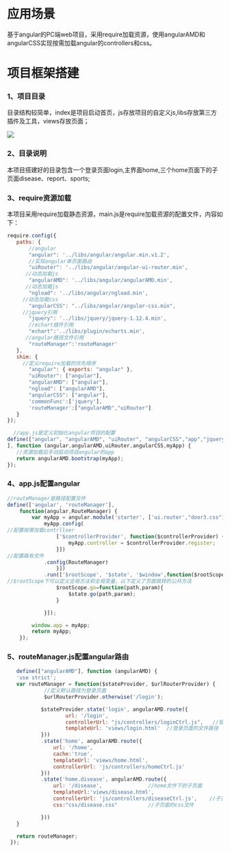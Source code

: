  
 # 应用场景
 基于angular的PC端web项目，采用require加载资源，使用angularAMD和angularCSS实现按需加载angular的controllers和css。
 
 # 项目框架搭建
 ### 1、项目目录
 目录结构较简单，index是项目启动首页，js存放项目的自定义js,libs存放第三方插件及工具，views存放页面；
 
 ![](https://github.com/xingxiaoyiyio/angular-require-case/raw/master/img/1.png) 
 
 ### 2、目录说明
 本项目搭建好的目录包含一个登录页面login,主界面home,三个home页面下的子页面disease、report、sports;
 
 ### 3、require资源加载
 本项目采用require加载静态资源，main.js是require加载资源的配置文件，内容如下：
 
 ```javascript
 require.config({
    paths: {
        //angular
        "angular": '../libs/angular/angular.min.v1.2',      
        //实现angular单页面路由
        "uiRouter": '../libs/angular/angular-ui-router.min',
       //动态加载js
        "angularAMD": '../libs/angular/angularAMD.min',
       //动态加载js
        "ngload": '../libs/angular/ngload.min',      
      //动态加载css
        "angularCSS": "../libs/angular/angular-css.min",
      //jquery引用
        "jquery": '../libs/jquery/jquery-1.12.4.min',
        //echart插件引用
        "echart":'../libs/plugin/echarts.min',
       //angular路径文件引用
        "routeManager":'routeManager'
    },
    shim: {
      //定义require加载的优先顺序
        "angular": { exports: "angular" },
        "uiRouter": ["angular"],
        "angularAMD": ["angular"],
        "ngload": ["angularAMD"],
        "angularCSS": ["angular"],
        'commonFunc':['jquery'],
        'routeManager':["angularAMD","uiRouter"]
    }
});

   //app.js是定义初始化angular项目的配置
define(["angular", "angularAMD", "uiRouter", "angularCSS","app","jquery"
 ], function (angular,angularAMD,uiRouter,angularCSS,myApp) {
    //资源加载后手动启动项目angular的app
    return angularAMD.bootstrap(myApp);
});

```
### 4、app.js配置angular

```javascript
//routeManager是路径配置文件
define(['angular', 'routeManager'],
    function(angular,RouteManager) {
        var myApp = angular.module('starter', ['ui.router',"door3.css"]);
            myApp.config(
//配置按需加载contrlloer
                ['$controllerProvider', function($controllerProvider) {
                    myApp.controller = $controllerProvider.register;
                }])
//配置路有文件
            .config(RouteManager)
                }])
            .run(['$rootScope', '$state', '$window',function($rootScope, $state, $window) {
//$rootScope下可以定义全局方法和全局变量，以下定义了页面跳转的公共方法
                $rootScope.go=function(path,param){
                    $state.go(path,param);
                }

            }]);

        window.app = myApp;
        return myApp;
    });
 ```
    
 ### 5、routeManager.js配置angular路由
    
 ```javascript
    define(["angularAMD"], function (angularAMD) {
    'use strict';
    var routeManager = function($stateProvider, $urlRouterProvider) {
             //定义默认路径为登录页面
             $urlRouterProvider.otherwise('/login');

            $stateProvider.state('login', angularAMD.route({
                    url: '/login',
                    controllerUrl: "js/controllers/loginCtrl.js",   //登录页面的controller文件
                    templateUrl: 'views/login.html'  //登录页面的文件路径
            }))
            .state('home', angularAMD.route({
                url: '/home',
                cache:'true',
                templateUrl: 'views/home.html',
                controllerUrl: 'js/controllers/homeCtrl.js'
            }))
            .state('home.disease', angularAMD.route({    
                url: '/disease',               //home文件下的子页面
                templateUrl:'views/disease.html',   
                controllerUrl: 'js/controllers/diseaseCtrl.js',    //子页面的controller
                css:"css/disease.css"          //子页面的css文件

            }))
    }

    return routeManager;
  });
 ```

 
